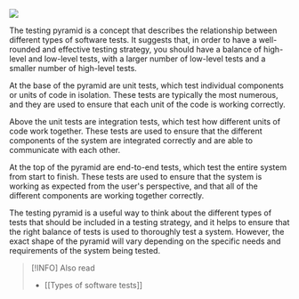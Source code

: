 ![](https://www.onpathtesting.com/hs-fs/hubfs/agile%20testing%20pyramid%20onpath%20testing%20QA.png?width=3891&name=agile%20testing%20pyramid%20onpath%20testing%20QA.png)

The testing pyramid is a concept that describes the relationship between different types of software tests. It suggests that, in order to have a well-rounded and effective testing strategy, you should have a balance of high-level and low-level tests, with a larger number of low-level tests and a smaller number of high-level tests.

At the base of the pyramid are unit tests, which test individual components or units of code in isolation. These tests are typically the most numerous, and they are used to ensure that each unit of the code is working correctly.

Above the unit tests are integration tests, which test how different units of code work together. These tests are used to ensure that the different components of the system are integrated correctly and are able to communicate with each other.

At the top of the pyramid are end-to-end tests, which test the entire system from start to finish. These tests are used to ensure that the system is working as expected from the user's perspective, and that all of the different components are working together correctly.

The testing pyramid is a useful way to think about the different types of tests that should be included in a testing strategy, and it helps to ensure that the right balance of tests is used to thoroughly test a system. However, the exact shape of the pyramid will vary depending on the specific needs and requirements of the system being tested.

>[!INFO] Also read
> - [[Types of software tests]]